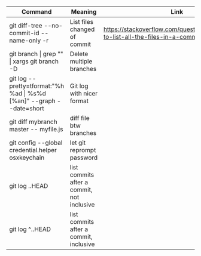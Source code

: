 | Command                                                              | Meaning                                    | Link                                                                             |
| -------------------------------------------------------------------- | ------------------------------------------ | -------------------------------------------------------------------------------- |
| git diff-tree --no-commit-id --name-only -r <commit hash>            | List files changed of commit               | https://stackoverflow.com/questions/424071/how-to-list-all-the-files-in-a-commit |
| git branch \| grep "<pattern>" \| xargs git branch -D                | Delete multiple branches                   |                                                                                  |
| git log --pretty=tformat:"%h %ad \| %s%d [%an]" --graph --date=short | Git log with nicer format                  |                                                                                  |
| git diff mybranch master -- myfile.js                                | diff file btw branches                     |                                                                                  |
| git config --global credential.helper osxkeychain                    | let git reprompt password                  |                                                                                  |
| git log <commit hash>..HEAD                                          | list commits after a commit, not inclusive |                                                                                  |
| git log <commit hash>^..HEAD                                         | list commits after a commit, inclusive     |                                                                                  |
